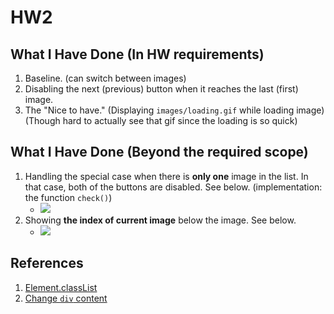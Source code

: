 # HW2

## What I Have Done (In HW requirements)
1. Baseline. (can switch between images)
2. Disabling the next (previous) button when it reaches the last (first) image.
3. The "Nice to have." (Displaying `images/loading.gif` while loading image) (Though hard to actually see that gif since the loading is so quick)

## What I Have Done (Beyond the required scope)
1. Handling the special case when there is **only one** image in the list. In that case, both of the buttons are disabled. See below. (implementation: the function `check()`)
	- <img src='https://i.imgur.com/TC91EXj.png'>
2. Showing **the index of current image** below the image. See below.
	- <img src='https://i.imgur.com/JTpVtMz.png'>

## References
1. [Element.classList](https://developer.mozilla.org/en-US/docs/Web/API/Element/classList)
2. [Change `div` content](https://stackoverflow.com/questions/2554149/html-javascript-change-div-content)
